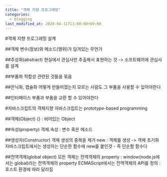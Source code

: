 ```yaml
---
title: "객체 지향 프로그래밍"
categories: 
  - blogging
last_modified_at: 2020-04-11T13:00:00+09:00
---
```

#객체 지향 프로그래밍
설계

##객체
변수(정보)와 메소드(행위)가 담겨있는 무언가

##추상화(abstract)
현실에서 관심사만 추출해서 표현하는 것 -> 소프트웨어에 관심사를 설계

##부품화
적합성
관련된 것들을 묶음

##은닉화, 캡슐화
어떻게 만들어졌는지 모르는 사람도 그 부품을 사용할 수 있어야한다

##인터페이스
부품과 부품을 교환 할 수 있어야한다


#자바스크립트의 객체지향
자바스크립트는 prototype-based programming

##객체(Object)
{} : 비어있는 Object

##속성(property)
객체.속성 : 변수 혹은 메소드

##생성자(Constructor)
객체 생성의 중복을 제거
new : 객체를 생성 -> 객체 초기화
자바스크립트에서는 생성자는 단순한 함수에 new를 붙인것 - 즉 단순함 함수다

##전역객체(global object)
모든 객체는 전역객체의 property : window(node.js에서는 global)라는 전역객체의 property
ECMAScript에서는 전역객체의 API를 정의 : 호스트 환경에 따라 달라짐